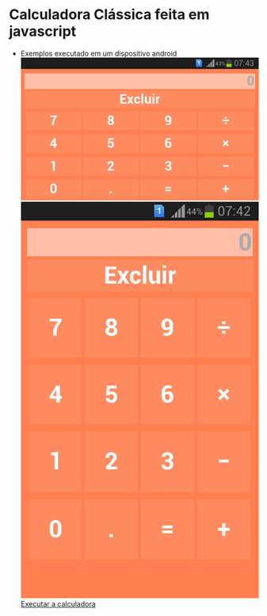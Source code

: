 # Calculadora Clássica feita em javascript
* Exemplos executado em um dispositivo android</br>
<img src="landscape.png"></img></br>
<img src="portrait.png"></img></br>
<a href="https://alex5ander.github.io/calculadoraclassica">Executar a calculadora</a>
